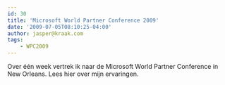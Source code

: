```yaml
---
id: 30
title: 'Microsoft World Partner Conference 2009'
date: '2009-07-05T08:10:25-04:00'
author: jasper@kraak.com
tags:
    - WPC2009
---
```


<div class="bvMsg" id="msgcns!3FD1C7C6EA1A2!123"><div>Over één week vertrek ik naar de Microsoft World Partner Conference in New Orleans. Lees hier over mijn ervaringen.</div><div> </div></div>